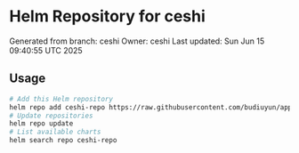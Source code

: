 # Helm Repository for ceshi
Generated from branch: ceshi
Owner: ceshi
Last updated: Sun Jun 15 09:40:55 UTC 2025

## Usage
```bash
# Add this Helm repository
helm repo add ceshi-repo https://raw.githubusercontent.com/budiuyun/appStore/helm-ceshi/
# Update repositories
helm repo update
# List available charts
helm search repo ceshi-repo
```
